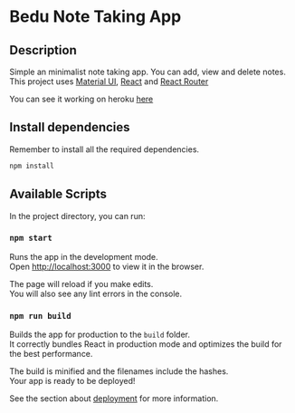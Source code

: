 # Bedu Note Taking App

## Description

Simple an minimalist note taking app. You can add, view and delete notes. This project uses [Material UI](https://material-ui.com/), [React](https://reactjs.org/) and [React Router](https://reactrouter.com/)

You can see it working on heroku [here](https://frozen-river-43433.herokuapp.com/)

## Install dependencies

Remember to install all the required dependencies.

```bash
npm install
```

## Available Scripts

In the project directory, you can run:

### `npm start`

Runs the app in the development mode.<br>
Open [http://localhost:3000](http://localhost:3000) to view it in the browser.

The page will reload if you make edits.<br>
You will also see any lint errors in the console.

### `npm run build`

Builds the app for production to the `build` folder.<br>
It correctly bundles React in production mode and optimizes the build for the best performance.

The build is minified and the filenames include the hashes.<br>
Your app is ready to be deployed!

See the section about [deployment](https://facebook.github.io/create-react-app/docs/deployment) for more information.
